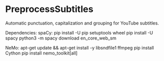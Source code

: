 # PreprocessSubtitles
Automatic punctuation, capitalization and grouping for YouTube subtitles.

Dependencies:
spaCy:
pip install -U pip setuptools wheel
pip install -U spacy
python3 -m spacy download en_core_web_sm

NeMo:
apt-get update && apt-get install -y libsndfile1 ffmpeg
pip install Cython
pip install nemo_toolkit[all]

